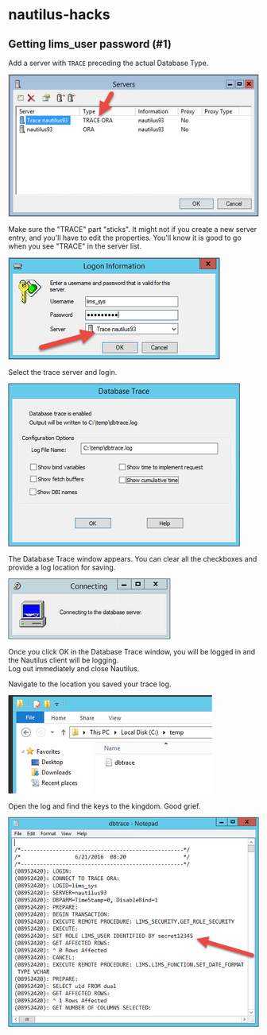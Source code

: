 # nautilus-hacks

## Getting lims_user password (#1)

Add a server with `TRACE` preceding the actual Database Type.  

![Server window with TRACE database type](img/01.jpg)

Make sure the "TRACE" part "sticks".  It might not if you create a new server entry, and you'll have to edit the properties. 
You'll know it is good to go when you see "TRACE" in the server list.

![Server list showing TRACE prefix](img/02.jpg)

Select the trace server and login.

![Login window with trace server selected](img/03.jpg)

The Database Trace window appears.  You can clear all the checkboxes and provide a log location for saving.

![Database trace window](img/04.jpg)

Once you click OK in the Database Trace window, you will be logged in and the Nautilus client will be logging.  
Log out immediately and close Nautilus.

Navigate to the location you saved your trace log.

![Windows explorer at log location](img/06.jpg)

Open the log and find the keys to the kingdom.  Good grief.

![Log file showing lims_user password](img/07.jpg)

